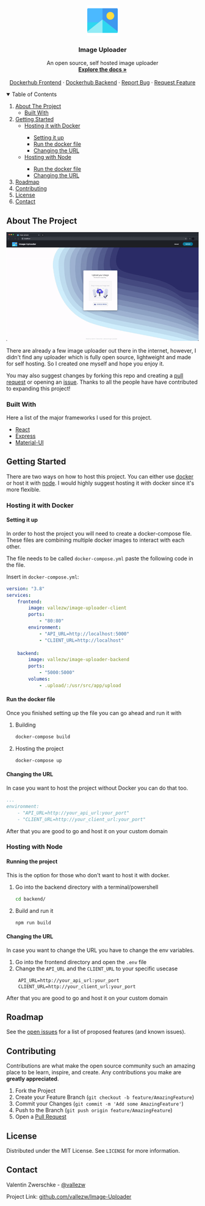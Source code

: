 <!-- PROJECT LOGO -->
<br />
<p align="center">
  <a href="https://github.com/vallezw/Image-Uploader">
    <img src="docs/images/logo.png" alt="Logo" width="80" height="80">
  </a>

  <h3 align="center">Image Uploader</h3>

  <p align="center">
    An open source, self hosted image uploader
    <br />
    <a href="https://github.com/vallezw/Image-Uploader/blob/master/README.md"><strong>Explore the docs »</strong></a>
    <br />
    <br />
    <a href="https://hub.docker.com/repository/docker/vallezw/image-uploader-client">Dockerhub Frontend</a>
    ·
    <a href="https://hub.docker.com/repository/docker/vallezw/image-uploader-client">Dockerhub Backend</a>
    ·
    <a href="https://github.com/vallezw/Image-Uploader/issues">Report Bug</a>
    ·
    <a href="https://github.com/vallezw/Image-Uploader/issues">Request Feature</a>
  </p>
</p>




<!-- TABLE OF CONTENTS -->
<details open="open">
  <summary>Table of Contents</summary>
  <ol>
    <li>
      <a href="#about-the-project">About The Project</a>
      <ul>
        <li><a href="#built-with">Built With</a></li>
      </ul>
    </li>
    <li>
      <a href="#getting-started">Getting Started</a>
      <ul>
        <li><a href="#hosting-it-with-docker">Hosting it with Docker</a></li>
        <ul>
            <li>   
            <a href="#setting-it-up">Setting it up</a>
            </li>
            <li>   
            <a href="#run-the-docker-file">Run the docker file</a>
            </li>
            <li>   
            <a href="#changing-the-url">Changing the URL</a>
            </li>
        </ul>
        <li><a href="#hosting-with-node">Hosting with Node</a></li>
        <ul>
            <li>   
            <a href="#run-the-docker-file">Run the docker file</a>
            </li>
            <li>   
            <a href="#changing-the-url-1">Changing the URL</a>
            </li>
        </ul>
      </ul>
    </li>
    <li><a href="#roadmap">Roadmap</a></li>
    <li><a href="#contributing">Contributing</a></li>
    <li><a href="#license">License</a></li>
    <li><a href="#contact">Contact</a></li>
  </ol>
</details>



<!-- ABOUT THE PROJECT -->
## About The Project
![Example Video](docs/images/example-video.gif)
<!-- <img src="docs/images/screenshot.png" alt="Logo" width="6000"> -->

There are already a few image uploader out there in the internet, however, I didn't find any uploader which is fully open source, lightweight and made for self hosting. So I created one myself and hope you enjoy it.

You may also suggest changes by forking this repo and creating a [pull request](https://github.com/vallezw/Image-Uploader/compare) or opening an [issue](https://github.com/vallezw/Image-Uploader/issues/new/choose). Thanks to all the people have have contributed to expanding this project!

### Built With

Here a list of the major frameworks I used for this project.
* [React](https://reactjs.org/)
* [Express](https://expressjs.com/de/)
* [Material-UI](https://material-ui.com/)

<!-- GETTING STARTED -->
## Getting Started

There are two ways on how to host this project. You can either use [docker](https://www.docker.com/) or host it with [node](https://nodejs.org/en/). I would highly suggest hosting it with docker since it's more flexible.

### Hosting it with Docker
#### Setting it up
In order to host the project you will need to create a docker-compose file. These files are combining multiple docker images to interact with each other.

The file needs to be called `docker-compose.yml` paste the following code in the file.

Insert in `docker-compose.yml`:
```yml
version: "3.8"
services:
    frontend:
        image: vallezw/image-uploader-client
        ports:
            - "80:80"
        environment:
            - "API_URL=http://localhost:5000"
            - "CLIENT_URL=http://localhost"
        
    backend:
        image: vallezw/image-uploader-backend 
        ports:
            - "5000:5000"
        volumes:
            - .upload/:/usr/src/app/upload
```

#### Run the docker file
Once you finished setting up the file you can go ahead and run it with

1. Building
   ```sh
   docker-compose build
   ```
2. Hosting the project
   ```sh
   docker-compose up
   ```

#### Changing the URL
In case you want to host the project without Docker you can do that too.

```yml
...
environment:
    - "API_URL=http://your_api_url:your_port"
    - "CLIENT_URL=http://your_client_url:your_port"
```

After that you are good to go and host it on your custom domain
### Hosting with Node
#### Running the project
This is the option for those who don't want to host it with docker.
1. Go into the backend directory with a terminal/powershell
   ```sh
   cd backend/
   ```
2. Build and run it
   ```sh
   npm run build
   ```
#### Changing the URL
In case you want to change the URL you have to change the env variables.
1. Go into the frontend directory and open the `.env` file
2. Change the `API_URL` and the `CLIENT_URL` to your specific usecase 
   ```env
    API_URL=http://your_api_url:your_port
    CLIENT_URL=http://your_client_url:your_port
   ```
After that you are good to go and host it on your custom domain

<!-- ROADMAP -->
## Roadmap

See the [open issues](https://github.com/vallezw/Image-Uploader/issues) for a list of proposed features (and known issues).

<!-- CONTRIBUTING -->
## Contributing

Contributions are what make the open source community such an amazing place to be learn, inspire, and create. Any contributions you make are **greatly appreciated**.

1. Fork the Project
2. Create your Feature Branch (`git checkout -b feature/AmazingFeature`)
3. Commit your Changes (`git commit -m 'Add some AmazingFeature'`)
4. Push to the Branch (`git push origin feature/AmazingFeature`)
5. Open a [Pull Request](https://github.com/vallezw/Image-Uploader/compare)

<!-- LICENSE -->
## License

Distributed under the MIT License. See `LICENSE` for more information.

<!-- CONTACT -->
## Contact

Valentin Zwerschke - [@vallezw](https://github.com/vallezw)

Project Link: [github.com/vallezw/Image-Uploader](https://github.com/vallezw/Image-Uploader)
